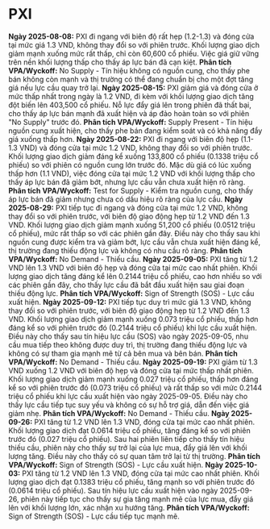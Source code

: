 # PXI

**Ngày 2025-08-08:** PXI đi ngang với biên độ rất hẹp (1.2-1.3) và đóng cửa tại mức giá 1.3 VND, không thay đổi so với phiên trước. Khối lượng giao dịch giảm mạnh xuống mức rất thấp, chỉ còn 60,600 cổ phiếu. Việc giá giữ vững trên nền khối lượng thấp cho thấy áp lực bán đã cạn kiệt. **Phân tích VPA/Wyckoff:** No Supply - Tín hiệu không có nguồn cung, cho thấy phe bán không còn mạnh và thị trường có thể đang chuẩn bị cho một đợt tăng giá nếu lực cầu quay trở lại.
**Ngày 2025-08-15:** PXI giảm giá và đóng cửa ở mức thấp nhất trong ngày là 1.2 VND, đi kèm với khối lượng giao dịch tăng đột biến lên 403,500 cổ phiếu. Nỗ lực đẩy giá lên trong phiên đã thất bại, cho thấy áp lực bán mạnh đã xuất hiện và áp đảo hoàn toàn so với phiên "No Supply" trước đó. **Phân tích VPA/Wyckoff:** Supply Present - Tín hiệu nguồn cung xuất hiện, cho thấy phe bán đang kiểm soát và có khả năng đẩy giá xuống thấp hơn.
**Ngày 2025-08-22:** PXI đi ngang với biên độ hẹp (1.1-1.3 VND) và đóng cửa tại mức 1.2 VND, không thay đổi so với phiên trước. Khối lượng giao dịch giảm đáng kể xuống 133,800 cổ phiếu (0.1338 triệu cổ phiếu) so với phiên có nguồn cung lớn trước đó. Mặc dù giá có lúc xuống thấp hơn (1.1 VND), việc đóng cửa tại mức 1.2 VND với khối lượng thấp cho thấy áp lực bán đã giảm bớt, nhưng lực cầu vẫn chưa xuất hiện rõ ràng. **Phân tích VPA/Wyckoff:** Test for Supply - Kiểm tra nguồn cung, cho thấy áp lực bán đã giảm nhưng chưa có dấu hiệu rõ ràng của lực cầu.
**Ngày 2025-08-29:** PXI tiếp tục đi ngang và đóng cửa tại mức 1.2 VND, không thay đổi so với phiên trước, với biên độ giao động hẹp từ 1.2 VND đến 1.3 VND. Khối lượng giao dịch giảm mạnh xuống 51,200 cổ phiếu (0.0512 triệu cổ phiếu), mức rất thấp so với các phiên gần đây. Điều này cho thấy sau khi nguồn cung được kiểm tra và giảm bớt, lực cầu vẫn chưa xuất hiện đáng kể, thị trường đang thiếu động lực và không có nhu cầu rõ ràng. **Phân tích VPA/Wyckoff:** No Demand - Thiếu cầu.
**Ngày 2025-09-05:** PXI tăng từ 1.2 VND lên 1.3 VND với biên độ hẹp và đóng cửa tại mức cao nhất phiên. Khối lượng giao dịch tăng đáng kể lên 0.2144 triệu cổ phiếu, cao hơn nhiều so với các phiên gần đây, cho thấy lực cầu đã bắt đầu xuất hiện sau giai đoạn thiếu động lực. **Phân tích VPA/Wyckoff:** Sign of Strength (SOS) - Lực cầu xuất hiện.
**Ngày 2025-09-12:** PXI tiếp tục duy trì mức giá 1.3 VND, không thay đổi so với phiên trước, với biên độ giao động hẹp từ 1.2 VND đến 1.3 VND. Khối lượng giao dịch giảm mạnh xuống 0.073 triệu cổ phiếu, thấp hơn đáng kể so với phiên trước đó (0.2144 triệu cổ phiếu) khi lực cầu xuất hiện. Điều này cho thấy sau tín hiệu lực cầu (SOS) vào ngày 2025-09-05, nhu cầu mua tiếp theo không được duy trì, thị trường đang thiếu động lực và không có sự tham gia mạnh mẽ từ cả bên mua và bên bán. **Phân tích VPA/Wyckoff:** No Demand - Thiếu cầu.
**Ngày 2025-09-19:** PXI giảm từ 1.3 VND xuống 1.2 VND với biên độ hẹp và đóng cửa tại mức thấp nhất phiên. Khối lượng giao dịch giảm mạnh xuống 0.027 triệu cổ phiếu, thấp hơn đáng kể so với phiên trước đó (0.073 triệu cổ phiếu) và rất thấp so với mức 0.2144 triệu cổ phiếu khi lực cầu xuất hiện vào ngày 2025-09-05. Điều này cho thấy lực cầu tiếp tục suy yếu và không có sự hỗ trợ giá, dẫn đến việc giá giảm nhẹ. **Phân tích VPA/Wyckoff:** No Demand - Thiếu cầu.
**Ngày 2025-09-26:** PXI tăng từ 1.2 VND lên 1.3 VND, đóng cửa tại mức cao nhất phiên. Khối lượng giao dịch đạt 0.0614 triệu cổ phiếu, tăng đáng kể so với phiên trước đó (0.027 triệu cổ phiếu). Sau hai phiên liên tiếp cho thấy tín hiệu thiếu cầu, phiên này cho thấy sự trở lại của lực mua, đẩy giá lên với khối lượng tăng. Điều này cho thấy có sự quan tâm trở lại từ thị trường. **Phân tích VPA/Wyckoff:** Sign of Strength (SOS) - Lực cầu xuất hiện.
**Ngày 2025-10-03:** PXI tăng từ 1.2 VND lên 1.3 VND, đóng cửa tại mức cao nhất phiên. Khối lượng giao dịch đạt 0.1383 triệu cổ phiếu, tăng mạnh so với phiên trước đó (0.0614 triệu cổ phiếu). Sau tín hiệu lực cầu xuất hiện vào ngày 2025-09-26, phiên này tiếp tục cho thấy sự gia tăng mạnh mẽ của lực mua, đẩy giá lên với khối lượng lớn, xác nhận xu hướng tăng. **Phân tích VPA/Wyckoff:** Sign of Strength (SOS) - Lực cầu tiếp tục mạnh mẽ.
